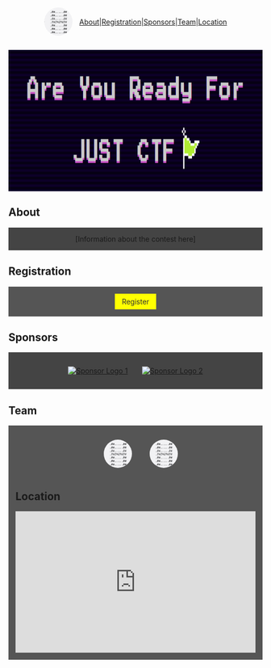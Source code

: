 <link rel="stylesheet" href="https://cdnjs.cloudflare.com/ajax/libs/font-awesome/5.15.1/css/all.min.css" integrity="sha512-+4zCK9k+qNFUR5X+cKL9EIR+ZOhtIloNl9GIKS57V1MyNsYpYcUrUeQc9vNfzsWfV28IaLL3i96P9sdNyeRssA==" crossorigin="anonymous" />
<div style="display: flex; align-items: center; justify-content: center;">
  <img src="images/logo.gif" alt="Contest Logo" style="margin-right: 1em; border-radius: 50%; width: 4em; height: 4em;">
  <nav style="display: flex; justify-content: center;">
    <a href="#about">About</a> |
    <a href="#registration">Registration</a> |
    <a href="#sponsors">Sponsors</a> |
    <a href="#team">Team</a> |
    <a href="#location">Location</a>
  </nav>
</div>


<div id="slider" style="width: 100%; height: 20em; overflow: hidden; padding-top: 2em;">
  <img src="images/ready.png" alt="Slider Image 1" style="width: 100%; height: 20em;">
</div>


## About

<div id="about" style="background-color: #444; padding: 1em; display: flex; flex-wrap: wrap; justify-content: center;">
  [Information about the contest here]
</div>

## Registration

<div id="registration" style="background-color: #555; padding: 1em; display: flex; flex-wrap: wrap; justify-content: center;">
  <a href="[URL for registration]" style="background-color: yellow; color: #333; padding: 0.5em 1em; text-decoration: none;">
    Register
  </a>
</div>

## Sponsors

<div id="sponsors" style="background-color: #444; padding: 1em;">
  <div style="display: flex; flex-wrap: wrap; justify-content: center;">
    <a href="#" style="display: flex; align-items: center; margin: 1em;">
      <img src="images/sponsors/logo1.png" alt="Sponsor Logo 1">
    </a>
    <a href="#" style="display: flex; align-items: center; margin: 1em;">
      <img src="images/sponsors/logo2.png" alt="Sponsor Logo 2">
    </a>
    <!-- Add additional sponsor logos as needed -->
  </div>
</div>

## Team

<div id="team" style="background-color: #555; padding: 1em;">
  <div style="display: flex; flex-wrap: wrap; justify-content: center;">
    <div style="display: flex; align-items: center; margin: 1em;">
      <img src="images/logo.gif" alt="Organizer Image 1" style="border-radius: 50%; width: 4em; height: 4em; margin-left: 2em;">
      <div style="margin-left: 0.5em;">
        <a href="#">
          <i class="fab fa-facebook"></i>
        </a>
        <a href="#">
          <i class="fab fa-linkedin"></i>
        </a>
        <a href="#">
          <i class="fab fa-twitter"></i>
        </a>
      </div>
      <img src="images/logo.gif" alt="Organizer Image 1" style="border-radius: 50%; width: 4em; height: 4em; margin-left: 2em;">
      <div style="margin-left: 0.5em;">
        <a href="#">
          <i class="fab fa-facebook"></i>
        </a>
        <a href="#">
          <i class="fab fa-linkedin"></i>
        </a>
        <a href="#">
          <i class="fab fa-twitter"></i>
        </a>
      </div>
    </div>
</div>

## Location
<div id="location" style="display: flex; flex-wrap: wrap; justify-content: center;">
    <iframe src="https://www.google.com/maps/embed?pb=!1m18!1m12!1m3!1d1499.0533759109724!2d35.992137119432456!3d32.49245383802073!2m3!1f0!2f0!3f0!3m2!1i1024!2i768!4f13.1!3m3!1m2!1s0x151b89de9c0344a1%3A0xe043c4900b5e924b!2sJUST%20Gym!5e0!3m2!1sen!2sjo!4v1675435017362!5m2!1sen!2sjo" style="border:0; width: 100%; height: 20em;" allowfullscreen="" loading="lazy" referrerpolicy="no-referrer-when-downgrade"></iframe>
</div>